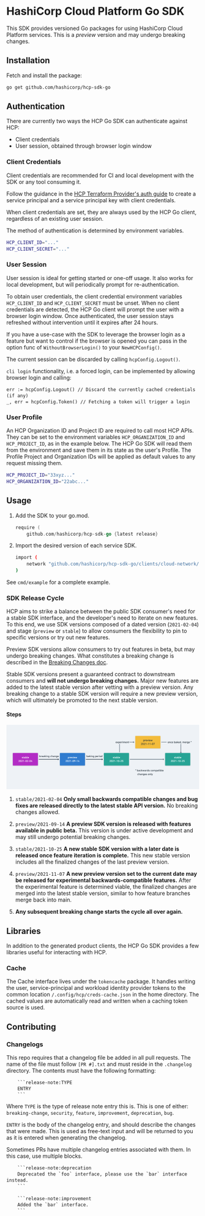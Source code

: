 # HashiCorp Cloud Platform Go SDK

This SDK provides versioned Go packages for using HashiCorp Cloud Platform services. This is a *preview* version and may undergo breaking changes.

## Installation

Fetch and install the package:

```bash
go get github.com/hashicorp/hcp-sdk-go
```

## Authentication

There are currently two ways the HCP Go SDK can authenticate against HCP:

- Client credentials
- User session, obtained through browser login window

### Client Credentials

Client credentials are recommended for CI and local development with the SDK or any tool consuming it.

Follow the guidance in the [HCP Terraform Provider's auth guide](https://registry.terraform.io/providers/hashicorp/hcp/latest/docs/guides/auth#service-principal-credentials) to create a service principal and a service principal key with client credentials.

When client credentials are set, they are always used by the HCP Go client, regardless of an existing user session.

The method of authentication is determined by environment variables.

```bash
HCP_CLIENT_ID="..."
HCP_CLIENT_SECRET="..."
```

### User Session

User session is ideal for getting started or one-off usage. It also works for local development, but will periodically prompt for re-authentication.

To obtain user credentials, the client credential environment variables `HCP_CLIENT_ID` and `HCP_CLIENT_SECRET` must be unset. When no client credentials are detected, the HCP Go client will prompt the user with a browser login window. Once authenticated, the user session stays refreshed without intervention until it expires after 24 hours.

If you have a use-case with the SDK to leverage the browser login as a feature but want to control if the browser is opened you can pass in the option func of `WithoutBrowserLogin()` to your `NewHCPConfig()`.

The current session can be discarded by calling `hcpConfig.Logout()`.

`cli login` functionality, i.e. a forced login, can be implemented by allowing browser login and calling:

```
err := hcpConfig.Logout() // Discard the currently cached credentials (if any)
_, err = hcpConfig.Token() // Fetching a token will trigger a login 
```

### User Profile

An HCP Organization ID and Project ID are required to call most HCP APIs. They can be set to the environment variables `HCP_ORGANIZATION_ID` and `HCP_PROJECT_ID`, as in the example below. The HCP Go SDK will read them from the environment and save them in its state as the user's Profile. The Profile Project and Organization IDs will be applied as default values to any request missing them.

```bash
HCP_PROJECT_ID="33xyz..."
HCP_ORGANIZATION_ID="22abc..."
```

## Usage

1. Add the SDK to your go.mod.

    ```go
    require (
        github.com/hashicorp/hcp-sdk-go {latest release}
    ```

1. Import the desired version of each service SDK.

    ```bash
    import (
        network "github.com/hashicorp/hcp-sdk-go/clients/cloud-network/stable/2020-09-07/client/network_service"
    )
    ```

See `cmd/example` for a complete example.

### SDK Release Cycle

HCP aims to strike a balance between the public SDK consumer's need for a stable SDK interface, and the developer's need to iterate on new features. To this end, we use SDK versions composed of a dated version (`2021-02-04`) and stage (`preview` or `stable`) to allow consumers the flexibility to pin to specific versions or try out new features.

Preview SDK versions allow consumers to try out features in beta, but may undergo breaking changes. What constitutes a breaking change is described in the [Breaking Changes doc](/docs/breaking-changes.md).

Stable SDK versions present a guaranteed contract to downstream consumers and **will not undergo breaking changes.** Major new features are added to the latest stable version after vetting with a preview version. Any breaking change to a stable SDK version will require a new preview version, which will ultimately be promoted to the next stable version.

#### Steps

![SDK Release Cycle Diagram](/images/sdk-release-cycle-diagram.png)

1. `stable/2021-02-04` **Only small backwards compatible changes and bug fixes are released directly to the latest stable API version.** No breaking changes allowed.

1. `preview/2021-09-14` **A preview SDK version is released with features available in public beta.** This version is under active development and may still undergo potential breaking changes.

1. `stable/2021-10-25` **A new stable SDK version with a later date is released once feature iteration is complete.** This new stable version includes all the finalized changes of the last preview version.

1. `preview/2021-11-07` **A new preview version set to the current date may be released for experimental backwards-compatible features.** After the experimental feature is determined viable, the finalized changes are merged into the latest stable version, similar to how feature branches merge back into main.

1. **Any subsequent breaking change starts the cycle all over again.**

## Libraries

In addition to the generated product clients, the HCP Go SDK provides a few libraries useful for interacting with HCP.

### Cache

The Cache interface lives under the `tokencache` package. It handles writing the user, service-principal and workload identity provider tokens to the common location `/.config/hcp/creds-cache.json` in the home directory. The cached values are automatically read and written when a caching token source is used.

## Contributing

### Changelogs

This repo requires that a changelog file be added in all pull requests. The name of the file must follow `[PR #].txt` and must reside in the `.changelog` directory. The contents must have the following formatting:

```text
    ```release-note:TYPE
    ENTRY
    ```
```

Where `TYPE` is the type of release note entry this is. This is one of either: `breaking-change`, `security`, `feature`, `improvement`, `deprecation`, `bug`.

`ENTRY` is the body of the changelog entry, and should describe the changes that were made. This is used as free-text input and will be returned to you as it is entered when generating the changelog.

Sometimes PRs have multiple changelog entries associated with them. In this case, use multiple blocks.

```text
    ```release-note:deprecation
    Deprecated the `foo` interface, please use the `bar` interface instead.
    ```

    ```release-note:improvement
    Added the `bar` interface.
    ```
```
